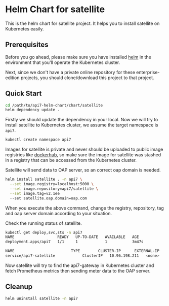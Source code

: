 Helm Chart for satellite
====================

This is the helm chart for satellite project. It helps you to install satellite on Kubernetes easily.

Prerequisites
-------------

Before you go ahead, please make sure you have installed [helm](https://helm.sh) in the environment that you'll operate the Kubernetes cluster.

Next, since we don't have a private online repository for these enterprise-edition projects, you should clone/download this project to that project.

Quick Start
------------

```sh
cd /path/to/api7-helm-chart/chart/satellite
helm dependency update .
```

Firstly we should update the dependency in your local. Now we will try to install satellite to Kubernetes cluster, we assume the target namespace is `api7`.
```sh
kubectl create namespace api7
```

Images for satellite is private and never should be uploaded to public image registries like [dockerhub](https://hub.docker.com), so make sure the image for satellite was stashed in a registry that can be accessed from the Kubernetes cluster.

Satellite will send data to OAP server, so an correct oap domain is needed.

```sh
helm install satellite . -n api7 \
  --set image.registry=localhost:5000 \
  --set image.repository=api7/satellite \
  --set image.tag=v2.1ee
  --set satellite.oap.domain=oap.com
```

When you execute the above command, change the registry, repository, tag and oap server domain according to your situation.

Check the running status of satellite.


```sh
kubectl get deploy,svc,sts -n api7
NAME                   READY   UP-TO-DATE   AVAILABLE   AGE
deployment.apps/api7   1/1     1            1           3m47s

NAME                         TYPE        CLUSTER-IP      EXTERNAL-IP   PORT(S)                      AGE
service/api7-satellite            ClusterIP   10.96.198.211   <none>        11800/TCP,12800/TCP            3m01s
```

Now satellite will try to find the api7-gateway in Kubernetes cluster and fetch Prometheus metrics then sending meter data to the OAP server.

Cleanup
-------

```sh
helm uninstall satellite -n api7
```
